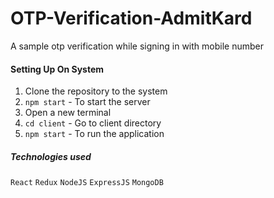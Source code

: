 # OTP-Verification-AdmitKard
A sample otp verification while signing in with mobile number

#### Setting Up On System
1. Clone the repository to the system
2. `npm start` - To start the server
3. Open a new terminal
4. `cd client` - Go to client directory
5. `npm start` - To run the application

##### Technologies used
`React` `Redux` `NodeJS` `ExpressJS` `MongoDB`

